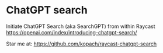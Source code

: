 # ChatGPT search

Initiate ChatGPT Search (aka SearchGPT) from within Raycast <https://openai.com/index/introducing-chatgpt-search/>

Star me at: <https://github.com/kopach/raycast-chatgpt-search>
